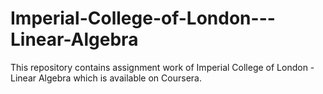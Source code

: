 # Imperial-College-of-London---Linear-Algebra
This repository contains assignment work of Imperial College of London - Linear Algebra which is available on Coursera.
